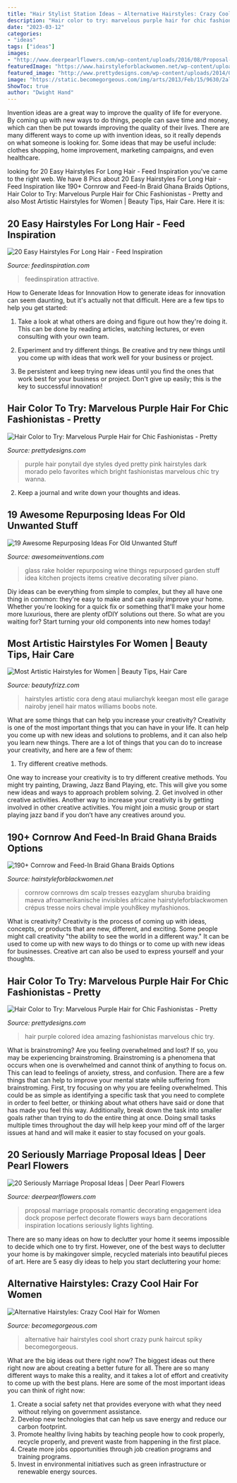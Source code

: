 ```yaml
---
title: "Hair Stylist Station Ideas ~ Alternative Hairstyles: Crazy Cool Hair For Women"
description: "Hair color to try: marvelous purple hair for chic fashionistas"
date: "2023-03-12"
categories:
- "ideas"
tags: ["ideas"]
images:
- "http://www.deerpearlflowers.com/wp-content/uploads/2016/08/Proposal-Locations-Ideas-12.jpg"
featuredImage: "https://www.hairstyleforblackwomen.net/wp-content/uploads/2020/04/a5acd169dd60e966d36e906e36368219.jpg"
featured_image: "http://www.prettydesigns.com/wp-content/uploads/2014/06/Beautiful-High-Ponytail-for-Purple-Hair.jpg"
image: "https://static.becomegorgeous.com/img/arts/2013/Feb/15/9630/2alternativepunkhaircutcroppedhobsalons.jpg"
ShowToc: true
author: "Dwight Hand"
---
```



Invention ideas are a great way to improve the quality of life for everyone. By coming up with new ways to do things, people can save time and money, which can then be put towards improving the quality of their lives. There are many different ways to come up with invention ideas, so it really depends on what someone is looking for. Some ideas that may be useful include: clothes shopping, home improvement, marketing campaigns, and even healthcare.

	

		
looking for 20 Easy Hairstyles For Long Hair - Feed Inspiration you've came to the right web. We have 8 Pics about 20 Easy Hairstyles For Long Hair - Feed Inspiration like 190+ Cornrow and Feed-In Braid Ghana Braids Options, Hair Color to Try: Marvelous Purple Hair for Chic Fashionistas - Pretty and also Most Artistic Hairstyles for Women | Beauty Tips, Hair Care. Here it is:
		
    
## 20 Easy Hairstyles For Long Hair - Feed Inspiration

<img loading=lazy src="https://www.feedinspiration.com/wp-content/uploads/2016/02/Easy-Cute-Hairstyle-for-Long-Hair.jpg" onerror="this.onerror=null;this.src='https://tse3.mm.bing.net/th?id=OIP.pn2KdNwEBSv3wwXlUfWtggHaLH&amp;pid=15.1';" alt="20 Easy Hairstyles For Long Hair - Feed Inspiration">

_Source: feedinspiration.com_

>feedinspiration attractive. 

	

How to Generate Ideas for Innovation
How to generate ideas for innovation can seem daunting, but it's actually not that difficult. Here are a few tips to help you get started:
1. Take a look at what others are doing and figure out how they're doing it. This can be done by reading articles, watching lectures, or even consulting with your own team.

2. Experiment and try different things. Be creative and try new things until you come up with ideas that work well for your business or project.

3. Be persistent and keep trying new ideas until you find the ones that work best for your business or project. Don't give up easily; this is the key to successful innovation!

    
## Hair Color To Try: Marvelous Purple Hair For Chic Fashionistas - Pretty

<img loading=lazy src="http://www.prettydesigns.com/wp-content/uploads/2014/06/Beautiful-High-Ponytail-for-Purple-Hair.jpg" onerror="this.onerror=null;this.src='https://tse1.mm.bing.net/th?id=OIP.DW0ZFeNxpywa1G3Qom-DLQHaJ4&amp;pid=15.1';" alt="Hair Color to Try: Marvelous Purple Hair for Chic Fashionistas - Pretty">

_Source: prettydesigns.com_

>purple hair ponytail dye styles dyed pretty pink hairstyles dark morado pelo favorites which bright fashionistas marvelous chic try wanna. 

	

2. Keep a journal and write down your thoughts and ideas.

    
## 19 Awesome Repurposing Ideas For Old Unwanted Stuff

<img loading=lazy src="http://www.awesomeinventions.com/wp-content/uploads/2014/12/old-garden-rake-glass-holder.jpg" onerror="this.onerror=null;this.src='https://tse3.mm.bing.net/th?id=OIP.i34_nsoVWlipmO_4P6FulwHaLG&amp;pid=15.1';" alt="19 Awesome Repurposing Ideas For Old Unwanted Stuff">

_Source: awesomeinventions.com_

>glass rake holder repurposing wine things repurposed garden stuff idea kitchen projects items creative decorating silver piano. 

	

Diy ideas can be everything from simple to complex, but they all have one thing in common: they're easy to make and can easily improve your home. Whether you're looking for a quick fix or something that'll make your home more luxurious, there are plenty ofDIY solutions out there. So what are you waiting for? Start turning your old components into new homes today!

    
## Most Artistic Hairstyles For Women | Beauty Tips, Hair Care

<img loading=lazy src="http://www.beautyfrizz.com/wp-content/uploads/2013/11/cute-hairstyles-29.jpg" onerror="this.onerror=null;this.src='https://tse4.mm.bing.net/th?id=OIP.R9nIp8K3vA5mQBlqiSE13AHaLH&amp;pid=15.1';" alt="Most Artistic Hairstyles for Women | Beauty Tips, Hair Care">

_Source: beautyfrizz.com_

>hairstyles artistic cora deng ataui muliarchyk keegan most elle garage nairoby jeneil hair matos williams boobs note. 

	

What are some things that can help you increase your creativity?
Creativity is one of the most important things that you can have in your life. It can help you come up with new ideas and solutions to problems, and it can also help you learn new things. There are a lot of things that you can do to increase your creativity, and here are a few of them: 
1. Try different creative methods.

One way to increase your creativity is to try different creative methods. You might try painting, Drawing, Jazz Band Playing, etc. This will give you some new ideas and ways to approach problem solving. 
2. Get involved in other creative activities.
Another way to increase your creativity is by getting involved in other creative activities. You might join a music group or start playing jazz band if you don’t have any creatives around you.

    
## 190+ Cornrow And Feed-In Braid Ghana Braids Options

<img loading=lazy src="https://www.hairstyleforblackwomen.net/wp-content/uploads/2020/04/a5acd169dd60e966d36e906e36368219.jpg" onerror="this.onerror=null;this.src='https://tse3.mm.bing.net/th?id=OIP.YXvYVGpYwXxSI3VNzzuTlgHaHa&amp;pid=15.1';" alt="190+ Cornrow and Feed-In Braid Ghana Braids Options">

_Source: hairstyleforblackwomen.net_

>cornrow cornrows dm scalp tresses eazyglam shuruba braiding maeva afroamerikanische invisibles africaine hairstyleforblackwomen crépus tresse noirs cheval imple youh8key myfashionos. 

	

What is creativity?
Creativity is the process of coming up with ideas, concepts, or products that are new, different, and exciting. Some people might call creativity "the ability to see the world in a different way." It can be used to come up with new ways to do things or to come up with new ideas for businesses. Creative art can also be used to express yourself and your thoughts.

    
## Hair Color To Try: Marvelous Purple Hair For Chic Fashionistas - Pretty

<img loading=lazy src="https://www.prettydesigns.com/wp-content/uploads/2014/06/Amazing-Colored-Hair-Idea.jpg" onerror="this.onerror=null;this.src='https://tse1.mm.bing.net/th?id=OIP.8gKJ4d8PZAc8LWdJOmhWhwHaMZ&amp;pid=15.1';" alt="Hair Color to Try: Marvelous Purple Hair for Chic Fashionistas - Pretty">

_Source: prettydesigns.com_

>hair purple colored idea amazing fashionistas marvelous chic try. 

	

What is brainstroming?
Are you feeling overwhelmed and lost? If so, you may be experiencing brainstroming. Brainstroming is a phenomena that occurs when one is overwhelmed and cannot think of anything to focus on. This can lead to feelings of anxiety, stress, and confusion. There are a few things that can help to improve your mental state while suffering from brainstroming. First, try focusing on why you are feeling overwhelmed. This could be as simple as identifying a specific task that you need to complete in order to feel better, or thinking about what others have said or done that has made you feel this way. Additionally, break down the task into smaller goals rather than trying to do the entire thing at once. Doing small tasks multiple times throughout the day will help keep your mind off of the larger issues at hand and will make it easier to stay focused on your goals.

    
## 20 Seriously Marriage Proposal Ideas | Deer Pearl Flowers

<img loading=lazy src="http://www.deerpearlflowers.com/wp-content/uploads/2016/08/Proposal-Locations-Ideas-12.jpg" onerror="this.onerror=null;this.src='https://tse1.mm.bing.net/th?id=OIP.uS1b9753YqxGTzw_O91x6wHaLH&amp;pid=15.1';" alt="20 Seriously Marriage Proposal Ideas | Deer Pearl Flowers">

_Source: deerpearlflowers.com_

>proposal marriage proposals romantic decorating engagement idea dock propose perfect decorate flowers ways barn decorations inspiration locations seriously lights lighting. 

	

There are so many ideas on how to declutter your home it seems impossible to decide which one to try first. However, one of the best ways to declutter your home is by makingover simple, recycled materials into beautiful pieces of art. Here are 5 easy diy ideas to help you start decluttering your home: 

    
## Alternative Hairstyles: Crazy Cool Hair For Women

<img loading=lazy src="https://static.becomegorgeous.com/img/arts/2013/Feb/15/9630/2alternativepunkhaircutcroppedhobsalons.jpg" onerror="this.onerror=null;this.src='https://tse4.mm.bing.net/th?id=OIP.mYaLNHgI6TkGDukSb8rNvAHaKC&amp;pid=15.1';" alt="Alternative Hairstyles: Crazy Cool Hair for Women">

_Source: becomegorgeous.com_

>alternative hair hairstyles cool short crazy punk haircut spiky becomegorgeous. 

	

What are the big ideas out there right now?
The biggest ideas out there right now are about creating a better future for all. There are so many different ways to make this a reality, and it takes a lot of effort and creativity to come up with the best plans. Here are some of the most important ideas you can think of right now:
1. Create a social safety net that provides everyone with what they need without relying on government assistance.
2. Develop new technologies that can help us save energy and reduce our carbon footprint. 
3. Promote healthy living habits by teaching people how to cook properly, recycle properly, and prevent waste from happening in the first place. 
4. Create more jobs opportunities through job creation programs and training programs. 
5. Invest in environmental initiatives such as green infrastructure or renewable energy sources.

